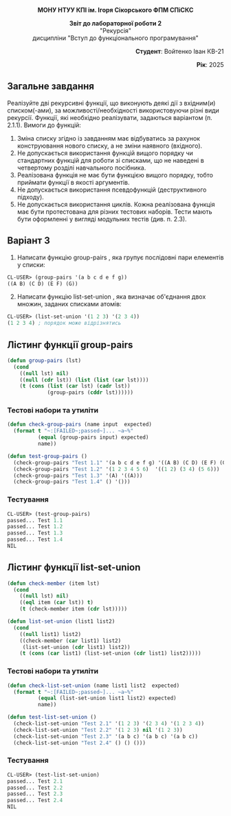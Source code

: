 <p align="center"><b>МОНУ НТУУ КПІ ім. Ігоря Сікорського ФПМ СПіСКС</b></p>
<p align="center">
<b>Звіт до лабораторної роботи 2</b><br/>
"Рекурсія"<br/>
дисципліни "Вступ до функціонального програмування"
</p>

<p align="right"> 
<b>Студент</b>: 
Войтенко Іван КВ-21</p>

<p align="right"><b>Рік</b>: 2025</p>

## Загальне завдання
Реалізуйте дві рекурсивні функції, що виконують деякі дії з вхідним(и) списком(-ами), за
можливості/необхідності використовуючи різні види рекурсії. Функції, які необхідно
реалізувати, задаються варіантом (п. 2.1.1). Вимоги до функцій:
1. Зміна списку згідно із завданням має відбуватись за рахунок конструювання нового
списку, а не зміни наявного (вхідного).
2. Не допускається використання функцій вищого порядку чи стандартних функцій
для роботи зі списками, що не наведені в четвертому розділі навчального
посібника.
3. Реалізована функція не має бути функцією вищого порядку, тобто приймати функції
в якості аргументів.
4. Не допускається використання псевдофункцій (деструктивного підходу).
5. Не допускається використання циклів.
Кожна реалізована функція має бути протестована для різних тестових наборів. Тести
мають бути оформленні у вигляді модульних тестів (див. п. 2.3).

## Варіант 3

1. Написати функцію group-pairs , яка групує послідовні пари елементів у списки:
```lisp
CL-USER> (group-pairs '(a b c d e f g))
((A B) (C D) (E F) (G))
```
2. Написати функцію list-set-union , яка визначає об'єднання двох множин,
заданих списками атомів:
```lisp
CL-USER> (list-set-union '(1 2 3) '(2 3 4))
(1 2 3 4) ; порядок може відрізнятись
```

## Лістинг функції group-pairs
```lisp
(defun group-pairs (lst)
  (cond
    ((null lst) nil)
    ((null (cdr lst)) (list (list (car lst))))
    (t (cons (list (car lst) (cadr lst))
             (group-pairs (cddr lst))))))
```
### Тестові набори та утиліти
```lisp
(defun check-group-pairs (name input  expected)
  (format t "~:[FAILED~;passed~]... ~a~%"
          (equal (group-pairs input) expected)
          name))

(defun test-group-pairs ()
  (check-group-pairs "Test 1.1" '(a b c d e f g) '((A B) (C D) (E F) (G)))
  (check-group-pairs "Test 1.2" '(1 2 3 4 5 6)  '((1 2) (3 4) (5 6))) 
  (check-group-pairs "Test 1.3" '(A) '((A)))
  (check-group-pairs "Test 1.4" () '()))             
```
### Тестування
```lisp
CL-USER> (test-group-pairs)
passed... Test 1.1
passed... Test 1.2
passed... Test 1.3
passed... Test 1.4
NIL
```
## Лістинг функції list-set-union
```lisp
(defun check-member (item lst)
  (cond
    ((null lst) nil)
    ((eql item (car lst)) t)
    (t (check-member item (cdr lst)))))

(defun list-set-union (list1 list2)
  (cond    
    ((null list1) list2)   
    ((check-member (car list1) list2)
     (list-set-union (cdr list1) list2))
    (t (cons (car list1) (list-set-union (cdr list1) list2)))))
```
### Тестові набори та утиліти
```lisp
(defun check-list-set-union (name list1 list2  expected)
  (format t "~:[FAILED~;passed~]... ~a~%"
          (equal (list-set-union list1 list2) expected)
          name))

(defun test-list-set-union ()
  (check-list-set-union "Test 2.1" '(1 2 3) '(2 3 4) '(1 2 3 4))
  (check-list-set-union "Test 2.2" '(1 2 3) nil '(1 2 3)) 
  (check-list-set-union "Test 2.3" '(a b c) '(a b c) '(a b c))
  (check-list-set-union "Test 2.4" () () ()))
```
### Тестування
```lisp
CL-USER> (test-list-set-union)
passed... Test 2.1
passed... Test 2.2
passed... Test 2.3
passed... Test 2.4
NIL
```

